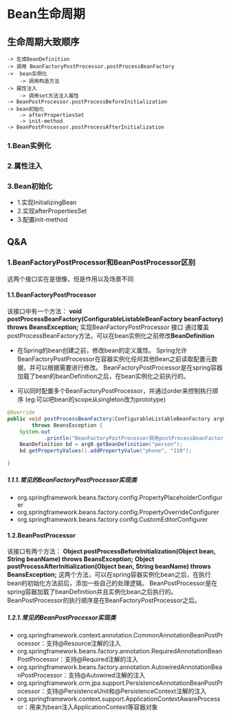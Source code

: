 # Bean生命周期
## 生命周期大致顺序
```
-> 生成BeanDefinition
-> 调用 BeanFactoryPostProcessor.postProcessBeanFactory
->  bean实例化
    -> 调用构造方法
-> 属性注入
    -> 调用set方法注入属性
-> BeanPostProcessor.postProcessBeforeInitialization
-> bean初始化
    -> afterPropertiesSet
    -> init-method
-> BeanPostProcessor.postProcessAfterInitialization
```

### 1.Bean实例化

### 2.属性注入

### 3.Bean初始化
* 1.实现InitializingBean
* 2.实现afterPropertiesSet
* 3.配置init-method

## Q&A
### 1.BeanFactoryPostProcessor和BeanPostProcessor区别
这两个接口实在是很像，但是作用以及场景不同

#### 1.1.BeanFactoryPostProcessor
该接口中有一个方法：
**void postProcessBeanFactory(ConfigurableListableBeanFactory beanFactory) throws BeansException;**
实现BeanFactoryPostProcessor 接口 通过覆盖postProcessBeanFactory方法，可以在bean实例化之前修改**BeanDefinition**

* 在Spring的bean创建之前，修改bean的定义属性。
Spring允许BeanFactoryPostProcessor在容器实例化任何其他Bean之前读取配置元数据，并可以根据需要进行修改。
BeanFactoryPostProcessor是在spring容器加载了bean的beanDefinition之后，在bean实例化之前执行的。

* 可以同时配置多个BeanFactoryPostProcessor，并通过order来控制执行顺序
(eg:可以吧bean的scope从singleton改为prototype)
```java
@Override
public void postProcessBeanFactory(ConfigurableListableBeanFactory arg0)
		throws BeansException {
	System.out
			.println("BeanFactoryPostProcessor调用postProcessBeanFactory方法");
	BeanDefinition bd = arg0.getBeanDefinition("person");
	bd.getPropertyValues().addPropertyValue("phone", "110");

}
```
##### 1.1.1.常见的BeanFactoryPostProcessor实现类
* org.springframework.beans.factory.config.PropertyPlaceholderConfigurer
* org.springframework.beans.factory.config.PropertyOverrideConfigurer
* org.springframework.beans.factory.config.CustomEditorConfigurer

#### 1.2.BeanPostProcessor
该接口有两个方法：
**Object postProcessBeforeInitialization(Object bean, String beanName) throws BeansException;**
**Object postProcessAfterInitialization(Object bean, String beanName) throws BeansException;**
这两个方法，可以在spring容器实例化bean之后，在执行bean的初始化方法前后，添加一些自己的处理逻辑。
BeanPostProcessor是在spring容器加载了beanDefinition并且实例化bean之后执行的。BeanPostProcessor的执行顺序是在BeanFactoryPostProcessor之后。
##### 1.2.1.常见的BeanPostProcessor实现类
* org.springframework.context.annotation.CommonAnnotationBeanPostProcessor：支持@Resource注解的注入
* org.springframework.beans.factory.annotation.RequiredAnnotationBeanPostProcessor：支持@Required注解的注入
* org.springframework.beans.factory.annotation.AutowiredAnnotationBeanPostProcessor：支持@Autowired注解的注入
* org.springframework.orm.jpa.support.PersistenceAnnotationBeanPostProcessor：支持@PersistenceUnit和@PersistenceContext注解的注入
* org.springframework.context.support.ApplicationContextAwareProcessor：用来为bean注入ApplicationContext等容器对象







